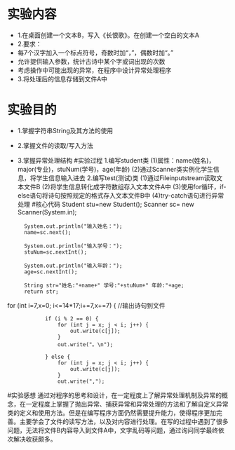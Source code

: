
# 实验内容
- 1.在桌面创建一个文本B，写入《长恨歌》。在创建一个空白的文本A
- 2.要求：
- 每7个汉字加入一个标点符号，奇数时加“，”，偶数时加“。”
- 允许提供输入参数，统计古诗中某个字或词出现的次数
- 考虑操作中可能出现的异常，在程序中设计异常处理程序
- 3.将处理后的信息存储到文件A中
# 实验目的
- 1.掌握字符串String及其方法的使用
- 2.掌握文件的读取/写入方法
- 3.掌握异常处理结构
#实验过程
1.编写student类 (1)属性：name(姓名)，major(专业)，stuNum(学号)，age(年龄) (2)通过Scanner类实例化学生信息，将学生信息输入进去 2.编写test(测试)类 (1)通过Fileinputstream读取文本文件B (2)将学生信息转化成字符数组存入文本文件A中 (3)使用for循环，if-else语句将诗句按照规定的格式存入文本文件B中 (4)try-catch语句进行异常处理
#核心代码
 Student stu=new Student();
        Scanner sc= new Scanner(System.in);

        System.out.println("输入姓名：");
        name=sc.next();

        System.out.println("输入学号：");
        stuNum=sc.nextInt();

        System.out.println("输入年龄：");
        age=sc.nextInt();

        String str="姓名:"+name+" 学号:"+stuNum+" 年龄:"+age;
        return str;

for (int i=7,x=0; i<=14*17;i+=7,x+=7) { //输出诗句到文件

                if (i % 2 == 0) {
                    for (int j = x; j < i; j++) {
                        out.write(c[j]);
                    }
                    out.write("。\n");

                } else {
                    for (int j = x; j < i; j++) {
                        out.write(c[j]);
                    }
                    out.write(",");
#实验感想
通过对程序的思考和设计，在一定程度上了解异常处理机制及异常的概念，在一定程度上掌握了抛出异常、捕获异常和异常处理的方法和了解自定义异常类的定义和使用方法。但是在编写程序方面仍然需要提升能力，使得程序更加完善。主要学会了文件的读写方法，以及对内容进行处理。在写的过程中遇到了很多问题，无法将文件B内容导入到文件A中，文字乱码等问题，通过询问同学最终依次解决收获颇多。
